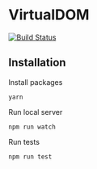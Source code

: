VirtualDOM
========
[![Build Status](https://travis-ci.org/cooltoast/VirtualDOM.svg?branch=master)](https://travis-ci.org/cooltoast/VirtualDOM)

Installation
----
Install packages
```
yarn
```
Run local server
```
npm run watch
```
Run tests
```
npm run test
```
